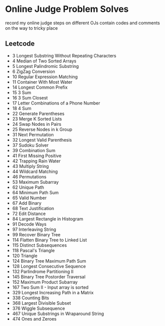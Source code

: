 # Online Judge Problem Solves

record my online judge steps on different OJs
contain codes and comments on the way to tricky place

## Leetcode

- 3 Longest Substring Without Repeating Characters
- 4 Median of Two Sorted Arrays
- 5 Longest Palindromic Substring
- 6 ZigZag Conversion
- 10 Regular Expression Matching
- 11 Container With Most Water
- 14 Longest Common Prefix
- 15 3 Sum
- 16 3 Sum Closest
- 17 Letter Combinations of a Phone Number
- 18 4 Sum
- 22 Generate Parentheses
- 23 Merge K Sorted Lists
- 24 Swap Nodes in Pairs
- 25 Reverse Nodes in k Group
- 31 Next Permutation
- 32 Longest Valid Parenthesis
- 37 Sudoku Solver
- 39 Combination Sum
- 41 First Missing Positive
- 42 Trapping Rain Water
- 43 Multiply String
- 44 Wildcard Matching
- 46 Permutations
- 53 Maximum Subarray
- 62 Unique Path
- 64 Minimum Path Sum
- 65 Valid Number
- 67 Add Binary
- 68 Text Justification
- 72 Edit Distance
- 84 Largest Rectangle in Histogram
- 91 Decode Ways
- 97 Interleaving String
- 99 Recover Binary Tree
- 114 Flatten Binary Tree to Linked List
- 115 Distinct Subsequences
- 118 Pascal's Triangle
- 120 Triangle
- 124 Binary Tree Maximum Path Sum
- 128 Longest Consecutive Sequence
- 132 Parlindrome Partitioning II
- 145 Binary Tree Postorder Traversal
- 152 Maximum Product Subarray
- 167 Two Sum II - Input array is sorted
- 329 Longest Increasing Path in a Matrix
- 338 Counting Bits
- 368 Largest Divisible Subset
- 376 Wiggle Subsequence
- 467 Unique Substrings in Wraparound String
- 474 Ones and Zeroes
